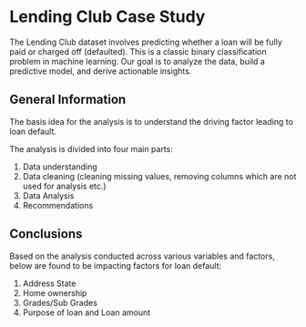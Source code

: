 # Lending Club Case Study
The Lending Club dataset involves predicting whether a loan will be fully paid or charged off (defaulted). This is a classic binary classification problem in machine learning. Our goal is to analyze the data, build a predictive model, and derive actionable insights.


<!-- You can include any other section that is pertinent to your problem -->

## General Information

The basis idea for the analysis is to understand the driving factor leading to loan default.

The analysis is divided into four main parts:
1. Data understanding
2. Data cleaning (cleaning missing values, removing columns which are not used for analysis etc.)
3. Data Analysis
4. Recommendations



<!-- You don't have to answer all the questions - just the ones relevant to your project. -->

## Conclusions
Based on the analysis conducted across various variables and factors, below are found to be impacting factors for loan default:
1. Address State
2. Home ownership
3. Grades/Sub Grades
4. Purpose of loan and Loan amount

<!-- You don't have to answer all the questions - just the ones relevant to your project. -->

<!-- Optional -->
<!-- ## License -->
<!-- This project is open source and available under the [... License](). -->

<!-- You don't have to include all sections - just the one's relevant to your project -->
